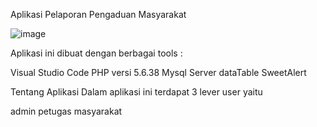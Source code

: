 Aplikasi Pelaporan Pengaduan Masyarakat

![image](https://user-images.githubusercontent.com/59592091/116190760-65fbed80-a755-11eb-97c5-1d8c33da4bb7.png)

Aplikasi ini dibuat dengan berbagai tools :

Visual Studio Code
PHP versi 5.6.38
Mysql Server
dataTable
SweetAlert

Tentang Aplikasi
Dalam aplikasi ini terdapat 3 lever user yaitu

admin
petugas
masyarakat


